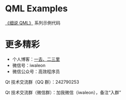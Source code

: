 ﻿# QML Examples

[《细说 QML》](https://waleon.blog.csdn.net/category_9267924.html) 系列示例代码

# 更多精彩

- 个人博客：[一去、二三里](https://waleon.blog.csdn.net/)
- 微信号：iwaleon
- 微信公众号：高效程序员

Qt 技术交流群（QQ 群）：242790253

Qt 技术交流群（微信群）：加我微信（iwaleon），备注“入群”
